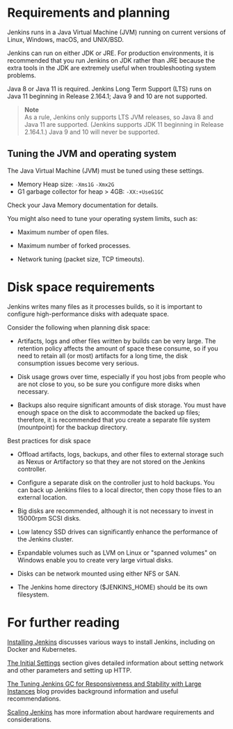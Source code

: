 # Requirements and planning

Jenkins runs in a Java Virtual Machine (JVM) running on current versions of Linux, Windows, macOS, and UNIX/BSD.

Jenkins can run on either JDK or JRE. For production environments, it is recommended that you run Jenkins on JDK rather than JRE because the extra tools in the JDK are extremely useful when troubleshooting system problems.

Java 8 or Java 11 is required. Jenkins Long Term Support (LTS) runs on Java 11 beginning in Release 2.164.1; Java 9 and 10 are not supported.

> **Note**  
> As a rule, Jenkins only supports LTS JVM releases, so Java 8 and Java 11 are supported. (Jenkins supports JDK 11 beginning in Release 2.164.1.) Java 9 and 10 will never be supported.

## Tuning the JVM and operating system

The Java Virtual Machine (JVM) must be tuned using these settings.

- Memory Heap size: `-Xms1G` `-Xmx2G`
- G1 garbage collector for heap > 4GB: `-XX:+UseG1GC`


Check your Java Memory documentation for details.

You might also need to tune your operating system limits, such as:

- Maximum number of open files.

- Maximum number of forked processes.

- Network tuning (packet size, TCP timeouts).

# Disk space requirements

Jenkins writes many files as it processes builds, so it is important to configure high-performance disks with adequate space.

Consider the following when planning disk space:

- Artifacts, logs and other files written by builds can be very large. The retention policy affects the amount of space these consume, so if you need to retain all (or most) artifacts for a long time, the disk consumption issues become very serious.

- Disk usage grows over time, especially if you host jobs from people who are not close to you, so be sure you configure more disks when necessary.

- Backups also require significant amounts of disk storage. You must have enough space on the disk to accommodate the backed up files; therefore, it is recommended that you create a separate file system (mountpoint) for the backup directory.

Best practices for disk space
- Offload artifacts, logs, backups, and other files to external storage such as Nexus or Artifactory so that they are not stored on the Jenkins controller.

- Configure a separate disk on the controller just to hold backups. You can back up Jenkins files to a local director, then copy those files to an external location.

- Big disks are recommended, although it is not necessary to invest in 15000rpm SCSI disks.

- Low latency SSD drives can significantly enhance the performance of the Jenkins cluster.

- Expandable volumes such as LVM on Linux or "spanned volumes" on Windows enable you to create very large virtual disks.

- Disks can be network mounted using either NFS or SAN.

- The Jenkins home directory ($JENKINS_HOME) should be its own filesystem.

# For further reading
[Installing Jenkins](https://www.jenkins.io/doc/book/installing/) discusses various ways to install Jenkins, including on Docker and Kubernetes.

[The Initial Settings](https://www.jenkins.io/doc/book/installing/initial-settings/) section gives detailed information about setting network and other parameters and setting up HTTP.

[The Tuning Jenkins GC for Responsiveness and Stability with Large Instances](https://www.jenkins.io/blog/2016/11/21/gc-tuning/) blog provides background information and useful recommendations.

[Scaling Jenkins](https://www.jenkins.io/doc/book/scaling/) has more information about hardware requirements and considerations.
